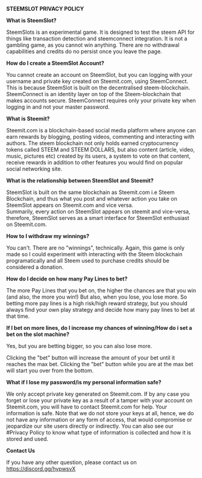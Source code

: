 **STEEMSLOT PRIVACY POLICY**


**What is SteemSlot?**

SteemSlots is an experimental game. It is designed to test the steem API for things like transaction detection and steemconnect integration. It is not a gambling game, as you cannot win anything. There are no withdrawal capabilities and credits do no persist once you leave the page.


**How do I create a SteemSlot Account?**

You cannot create an account on SteemSlot, but you can logging with your username and private key created on Steemit.com, using SteemConnect. This is because SteemSlot is built on the decentralised  steem-blockchain. 
SteemConnect is an identity layer on top of the Steem-blockchain that makes accounts secure. SteemConnect requires only your private key when logging in and not your master password.



**What is Steemit?**

Steemit.com is a blockchain-based social media platform where anyone can earn rewards by blogging, posting videos, commenting and interacting with authors. The steem blockchain not only holds earned cryptocurrency tokens called STEEM and STEEM DOLLARS, but also content (article, video, music, pictures etc) created by its users, a system to vote on that content, receive rewards in addition to other features you would find on popular social networking site.



**What is the relationship between SteemSlot and Steemit?**

SteemSlot is built on the same blockchain as Steemit.com i.e Steem Blockchain, and thus what you post and whatever action you take on SteemSlot appears on Steemit.com and vice versa.   
Summarily, every action on SteemSlot appears on steemit and vice-versa, therefore, SteemSlot serves as a smart interface for SteemSlot enthusiast on Steemit.com.


**How to I withdraw my winnings?**

You can't. There are no "winnings", technically. Again, this game is only made so I could experiment with interacting with the Steem blockchain programatically and all Steem used to purchase credits should be considered a donation.



**How do I decide on how many Pay Lines to bet?**

The more Pay Lines that you bet on, the higher the chances are that you win (and also, the more you win!) But also, when you lose, you lose more. So betting more pay lines is a high risk/high reward strategy, but you should always find your own play strategy and decide how many pay lines to bet at that time.


**If I bet on more lines, do I increase my chances of winning/How do i set a bet on the slot machine?**

Yes, but you are betting bigger, so you can also lose more.

Clicking the "bet" button will increase the amount of your bet until it reaches the max bet. Clicking the "bet" button while you are at the max bet will start you over from the bottom.


**What if I lose my password/is my personal information safe?**

We only accept private key generated on Steemit.com. If by any case you forget or lose your private key as a result of a tamper with your account on Steemit.com, you will have to contact Steemit.com for help.
Your information is safe. Note that we do not store your keys at all, hence, we do not have any information or any form of access, that would compromise or jeopardize our site users directly or indirectly. You can also see our #Privacy Policy to know what type of information is collected and how it is stored and used.


**Contact Us**

If you have any other question, please contact us on 
https://discord.gg/hypwsvX
